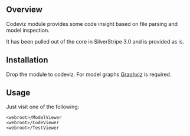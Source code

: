 ## Overview

Codeviz module provides some code insight based on file parsing and model inspection.

It has been pulled out of the core in SilverStripe 3.0 and is provided as is.

## Installation

Drop the module to codeviz.
For model graphs [Graphviz](http://graphviz.org/) is required.

## Usage

Just visit one of the following:

	<webroot>/ModelViewer
	<webroot>/CodeViewer
	<webroot>/TestViewer
